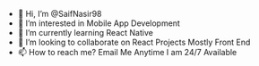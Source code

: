 - 👋 Hi, I’m @SaifNasir98
- 👀 I’m interested in Mobile App Development 
- 🌱 I’m currently learning React Native
- 💞️ I’m looking to collaborate on React Projects Mostly Front End
- 📫 How to reach me? Email Me Anytime I am 24/7 Available

<!---
SaifNasir98/SaifNasir98 is a ✨ special ✨ repository because its `README.md` (this file) appears on your GitHub profile.
You can click the Preview link to take a look at your changes.
--->
